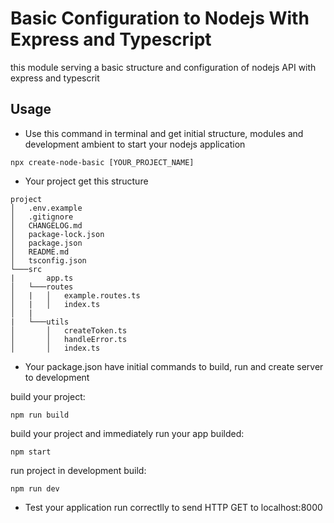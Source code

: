 # Basic Configuration to Nodejs With Express and Typescript

this module serving a basic structure and configuration of nodejs API with express and typescrit  

## Usage

- Use this command in terminal and get initial structure, modules and development ambient to start your nodejs application

```shell
npx create-node-basic [YOUR_PROJECT_NAME]
```

- Your project get this structure
```
project
│   .env.example
│   .gitignore
│   CHANGELOG.md
│   package-lock.json
│   package.json
│   README.md
│   tsconfig.json
└───src
|       app.ts
│   └───routes
│   |   │   example.routes.ts
│   |   │   index.ts
│   |   
|   └───utils
│       │   createToken.ts
│       │   handleError.ts
│       │   index.ts
```

- Your package.json have initial commands to build, run and create server to development

build your project:
```shell
npm run build
```

build your project and immediately run your app builded:
```shell
npm start
```

run project in development build:
```shell
npm run dev
```

- Test your application run correctlly to send HTTP GET to localhost:8000